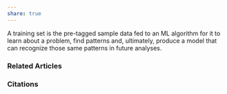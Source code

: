 ```yaml
---
share: true
---
```


A training set is the pre-tagged sample data fed to an ML algorithm for it to learn about a problem, find patterns and, ultimately, produce a model that can recognize those same patterns in future analyses.

### Related Articles

### Citations
